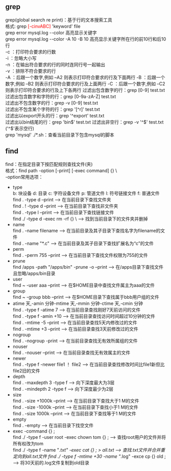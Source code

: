 ## grep
grep(global search re print)：基于行的文本搜索工具  
格式: grep <font color=red>[-cinvABC]</font> 'keyword' file  
grep error mysql.log --color   高亮显示关键字  
grep error mysql.log --color -A 10 -B 10  高亮显示关键字所在行的前10行和后10行  
-c ：打印符合要求的行数  
-i ：忽略大小写  
-n ：在输出符合要求的行的同时连同行号一起输出  
-v ：排除不符合要求的行  
-A ：后跟一个数字,例如 –A2 则表示打印符合要求的行及下面两行
-B ：后跟一个数字,例如 –B2 则表示打印符合要求的行及上面两行
-C ：后跟一个数字,例如 –C2 则表示打印符合要求的行及上下各两行
过滤出包含数字的行：grep [0-9] test.txt  
过滤出包含数字和字符的行：grep [0-9a-zA-Z] test.txt  
过滤出不包含数字的行：grep -v [0-9] test.txt  
过滤出不包含某个字符的行：grep '[^r]' test.txt  
过滤出以export开头的行：grep '^export' test.txt  
过滤出以bin结尾的行：grep 'bin$' test.txt  
过滤出非空行：grep -v '^$' test.txt    ('^$'表示空行)  
grep 'mysql' ./*.sh：查看当前目录下包含mysql的脚本

## find 
find：在指定目录下按匹配规则查找文件(夹)  
格式：find path -option [-print] [-exec command] {} \  
-option常用选项：  
- type  
b: 块设备 d: 目录 c: 字符设备文件 p: 管道文件 l: 符号链接文件 f: 普通文件
find . -type d –print                             --> 在当前目录下查找文件夹  
find . ! -type d –print                           --> 在当前目录下查找非文件夹  
find . -type l –print                             --> 在当前目录下查找链接文件  
find ./ -type d -exec rm -rf {} \                  --> 找到当前目录下的文件夹并删掉  
- name  
find . -name filename                              --> 在当前目录及其子目录下查找名字为filename的文件  
find . -name "*.c"                                 --> 在当前目录及其子目录下查找扩展名为“c”的文件  
- perm  
find . -perm 755 –print                           --> 在当前目录下查找文件权限为755的文件  
- prune  
find /apps -path "/apps/bin" -prune -o –print     --> 在/apps目录下查找文件且忽略/apps/bin目录  
- user  
find ~ -user aaa –print                           --> 在$HOME目录中查找文件属主为aaa的文件  
- group  
find ~ -group bbb –print                          --> 在$HOME目录下查找属于bbb用户组的文件  
- atime 天,-amin 分钟-mtime 天,-mmin 分钟-ctime 天,-cmin 分钟  
find . -type f -atime 7                            --> 在当前目录查找刚好7天前访问的文件  
find . -type f -amin +10                           --> 在当前目录查找访问时间超过10分钟的文件  
find . -mtime -5 –print                           --> 在当前目录查找5天内修改过的文件  
find . -mtime +3 –print                           --> 在当前目录查找3天前修改过的文件  
- nogroup  
find . -nogroup -print                             --> 在当前目录查找无有效所属组的文件  
- nouser  
find . -nouser –print                             --> 在当前目录查找无有效属主的文件  
- newer   
find . -type f -newer file1 ！ file2               --> 在当前目录查找修改时间比file1新但比file2旧的文件  
- depth  
find . -maxdepth 3 -type f                         --> 向下深度最大为3层  
find . -mindepth 2 -type f                         --> 向下深度最少为2层  
- size  
find . -size +1000k –print                        --> 在当前目录下查找大于1 M的文件  
find . -size -1000k –print                        --> 在当前目录下查找小于1 M的文件  
find . -size 1000k –print                         --> 在当前目录下查找等于1 M的文件  
- empty  
find . -empty                                      --> 在当前目录下找空文件  
- exec -command {} \;  
find ./ -type f -user root -exec chown tom {} \;                                 -->  查找root用户的文件并将所有权改为tom  
find ./ -type f -name "*.txt" -exec cat {} \; > all.txt                            -->  查找.txt文件并合并重定向到all.txt文件
find ./ -type f -mtime +30 -name "*.log" -exce cp {} old \;                      --> 将30天前的.log文件复制到old目录